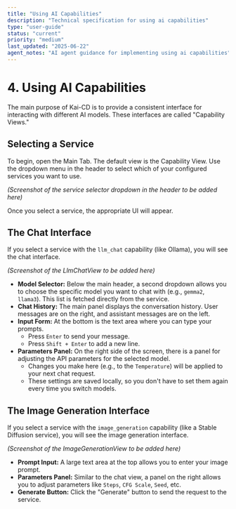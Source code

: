 ```yaml
---
title: "Using AI Capabilities"
description: "Technical specification for using ai capabilities"
type: "user-guide"
status: "current"
priority: "medium"
last_updated: "2025-06-22"
agent_notes: "AI agent guidance for implementing using ai capabilities"
---
```


# 4. Using AI Capabilities

The main purpose of Kai-CD is to provide a consistent interface for interacting with different AI models. These interfaces are called "Capability Views."

## Selecting a Service

To begin, open the Main Tab. The default view is the Capability View. Use the dropdown menu in the header to select which of your configured services you want to use.

*(Screenshot of the service selector dropdown in the header to be added here)*

Once you select a service, the appropriate UI will appear.

## The Chat Interface

If you select a service with the `llm_chat` capability (like Ollama), you will see the chat interface.

*(Screenshot of the LlmChatView to be added here)*

-   **Model Selector:** Below the main header, a second dropdown allows you to choose the specific model you want to chat with (e.g., `gemma2`, `llama3`). This list is fetched directly from the service.
-   **Chat History:** The main panel displays the conversation history. User messages are on the right, and assistant messages are on the left.
-   **Input Form:** At the bottom is the text area where you can type your prompts.
    -   Press `Enter` to send your message.
    -   Press `Shift + Enter` to add a new line.
-   **Parameters Panel:** On the right side of the screen, there is a panel for adjusting the API parameters for the selected model.
    -   Changes you make here (e.g., to the `Temperature`) will be applied to your next chat request.
    -   These settings are saved locally, so you don't have to set them again every time you switch models.

## The Image Generation Interface

If you select a service with the `image_generation` capability (like a Stable Diffusion service), you will see the image generation interface.

*(Screenshot of the ImageGenerationView to be added here)*

-   **Prompt Input:** A large text area at the top allows you to enter your image prompt.
-   **Parameters Panel:** Similar to the chat view, a panel on the right allows you to adjust parameters like `Steps`, `CFG Scale`, `Seed`, etc.
-   **Generate Button:** Click the "Generate" button to send the request to the service.
